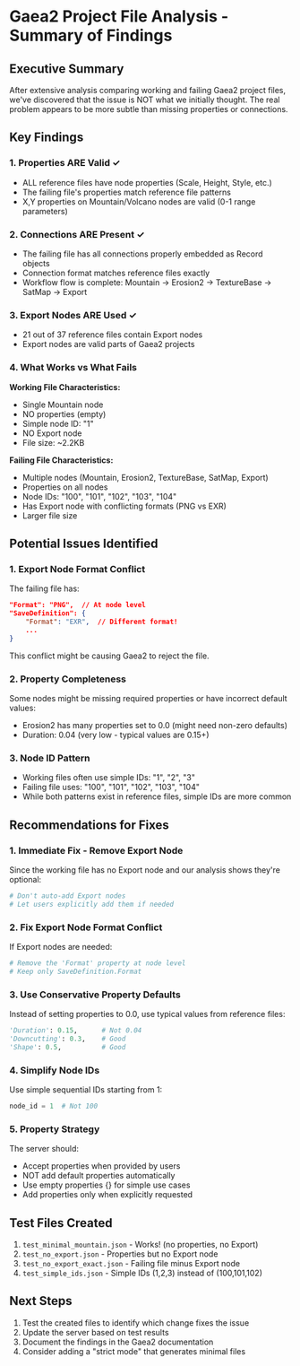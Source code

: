 # Gaea2 Project File Analysis - Summary of Findings

## Executive Summary

After extensive analysis comparing working and failing Gaea2 project files, we've discovered that the issue is NOT what we initially thought. The real problem appears to be more subtle than missing properties or connections.

## Key Findings

### 1. Properties ARE Valid ✓
- ALL reference files have node properties (Scale, Height, Style, etc.)
- The failing file's properties match reference file patterns
- X,Y properties on Mountain/Volcano nodes are valid (0-1 range parameters)

### 2. Connections ARE Present ✓
- The failing file has all connections properly embedded as Record objects
- Connection format matches reference files exactly
- Workflow flow is complete: Mountain → Erosion2 → TextureBase → SatMap → Export

### 3. Export Nodes ARE Used ✓
- 21 out of 37 reference files contain Export nodes
- Export nodes are valid parts of Gaea2 projects

### 4. What Works vs What Fails

**Working File Characteristics:**
- Single Mountain node
- NO properties (empty)
- Simple node ID: "1"
- NO Export node
- File size: ~2.2KB

**Failing File Characteristics:**
- Multiple nodes (Mountain, Erosion2, TextureBase, SatMap, Export)
- Properties on all nodes
- Node IDs: "100", "101", "102", "103", "104"
- Has Export node with conflicting formats (PNG vs EXR)
- Larger file size

## Potential Issues Identified

### 1. Export Node Format Conflict
The failing file has:
```json
"Format": "PNG",  // At node level
"SaveDefinition": {
    "Format": "EXR",  // Different format!
    ...
}
```
This conflict might be causing Gaea2 to reject the file.

### 2. Property Completeness
Some nodes might be missing required properties or have incorrect default values:
- Erosion2 has many properties set to 0.0 (might need non-zero defaults)
- Duration: 0.04 (very low - typical values are 0.15+)

### 3. Node ID Pattern
- Working files often use simple IDs: "1", "2", "3"
- Failing file uses: "100", "101", "102", "103", "104"
- While both patterns exist in reference files, simple IDs are more common

## Recommendations for Fixes

### 1. Immediate Fix - Remove Export Node
Since the working file has no Export node and our analysis shows they're optional:
```python
# Don't auto-add Export nodes
# Let users explicitly add them if needed
```

### 2. Fix Export Node Format Conflict
If Export nodes are needed:
```python
# Remove the 'Format' property at node level
# Keep only SaveDefinition.Format
```

### 3. Use Conservative Property Defaults
Instead of setting properties to 0.0, use typical values from reference files:
```python
'Duration': 0.15,      # Not 0.04
'Downcutting': 0.3,    # Good
'Shape': 0.5,          # Good
```

### 4. Simplify Node IDs
Use simple sequential IDs starting from 1:
```python
node_id = 1  # Not 100
```

### 5. Property Strategy
The server should:
- Accept properties when provided by users
- NOT add default properties automatically
- Use empty properties {} for simple use cases
- Add properties only when explicitly requested

## Test Files Created

1. `test_minimal_mountain.json` - Works! (no properties, no Export)
2. `test_no_export.json` - Properties but no Export node
3. `test_no_export_exact.json` - Failing file minus Export node
4. `test_simple_ids.json` - Simple IDs (1,2,3) instead of (100,101,102)

## Next Steps

1. Test the created files to identify which change fixes the issue
2. Update the server based on test results
3. Document the findings in the Gaea2 documentation
4. Consider adding a "strict mode" that generates minimal files

